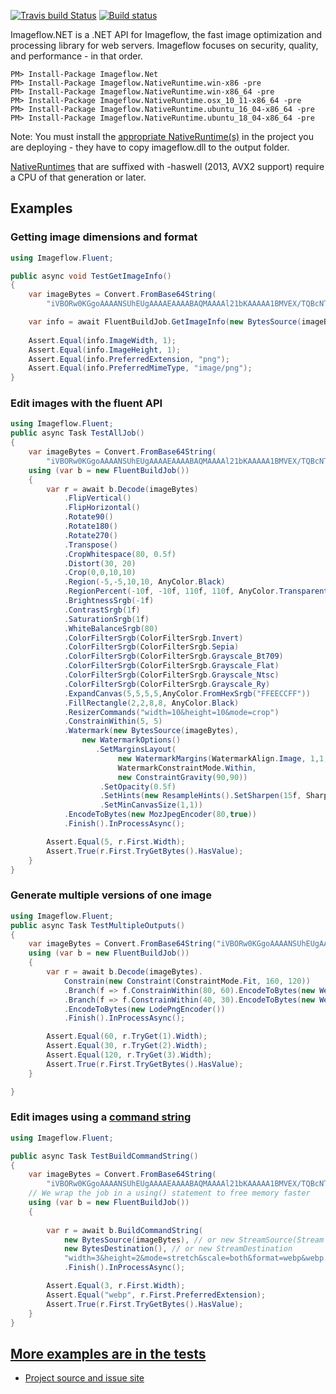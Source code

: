 [![Travis build Status](https://travis-ci.org/imazen/imageflow-dotnet.svg?branch=master)](https://travis-ci.org/imazen/imageflow-dotnet)
[![Build status](https://ci.appveyor.com/api/projects/status/vqfofqe3bwqwdu4a?svg=true)](https://ci.appveyor.com/project/imazen/imageflow-dotnet)


Imageflow.NET is a .NET API for Imageflow, the fast image optimization and processing library for web servers. Imageflow focuses on security, quality, and performance - in that order.


```
PM> Install-Package Imageflow.Net
PM> Install-Package Imageflow.NativeRuntime.win-x86 -pre
PM> Install-Package Imageflow.NativeRuntime.win-x86_64 -pre
PM> Install-Package Imageflow.NativeRuntime.osx_10_11-x86_64 -pre
PM> Install-Package Imageflow.NativeRuntime.ubuntu_16_04-x86_64 -pre
PM> Install-Package Imageflow.NativeRuntime.ubuntu_18_04-x86_64 -pre
```

Note: You must install the [appropriate NativeRuntime(s)](https://www.nuget.org/packages?q=Imageflow+AND+NativeRuntime) in the project you are deploying - they have to copy imageflow.dll to the output folder. 

[NativeRuntimes](https://www.nuget.org/packages?q=Imageflow+AND+NativeRuntime) that are suffixed with -haswell (2013, AVX2 support) require a CPU of that generation or later. 

## Examples
### Getting image dimensions and format

```c#
using Imageflow.Fluent;

public async void TestGetImageInfo()
{
    var imageBytes = Convert.FromBase64String(
        "iVBORw0KGgoAAAANSUhEUgAAAAEAAAABAQMAAAAl21bKAAAAA1BMVEX/TQBcNTh/AAAAAXRSTlPM0jRW/QAAAApJREFUeJxjYgAAAAYAAzY3fKgAAAAASUVORK5CYII=");

    var info = await FluentBuildJob.GetImageInfo(new BytesSource(imageBytes));
    
    Assert.Equal(info.ImageWidth, 1);
    Assert.Equal(info.ImageHeight, 1);
    Assert.Equal(info.PreferredExtension, "png");
    Assert.Equal(info.PreferredMimeType, "image/png");
}
```

### Edit images with the fluent API

```c#
using Imageflow.Fluent;
public async Task TestAllJob()
{
    var imageBytes = Convert.FromBase64String(
        "iVBORw0KGgoAAAANSUhEUgAAAAEAAAABAQMAAAAl21bKAAAAA1BMVEX/TQBcNTh/AAAAAXRSTlPM0jRW/QAAAApJREFUeJxjYgAAAAYAAzY3fKgAAAAASUVORK5CYII=");
    using (var b = new FluentBuildJob())
    {
        var r = await b.Decode(imageBytes)
            .FlipVertical()
            .FlipHorizontal()
            .Rotate90()
            .Rotate180()
            .Rotate270()
            .Transpose()
            .CropWhitespace(80, 0.5f)
            .Distort(30, 20)
            .Crop(0,0,10,10)
            .Region(-5,-5,10,10, AnyColor.Black)
            .RegionPercent(-10f, -10f, 110f, 110f, AnyColor.Transparent)    
            .BrightnessSrgb(-1f)
            .ContrastSrgb(1f)
            .SaturationSrgb(1f)
            .WhiteBalanceSrgb(80)
            .ColorFilterSrgb(ColorFilterSrgb.Invert)
            .ColorFilterSrgb(ColorFilterSrgb.Sepia)
            .ColorFilterSrgb(ColorFilterSrgb.Grayscale_Bt709)
            .ColorFilterSrgb(ColorFilterSrgb.Grayscale_Flat)
            .ColorFilterSrgb(ColorFilterSrgb.Grayscale_Ntsc)
            .ColorFilterSrgb(ColorFilterSrgb.Grayscale_Ry)
            .ExpandCanvas(5,5,5,5,AnyColor.FromHexSrgb("FFEECCFF"))
            .FillRectangle(2,2,8,8, AnyColor.Black)
            .ResizerCommands("width=10&height=10&mode=crop")
            .ConstrainWithin(5, 5)
            .Watermark(new BytesSource(imageBytes), 
                new WatermarkOptions()
                   .SetMarginsLayout(
                        new WatermarkMargins(WatermarkAlign.Image, 1,1,1,1), 
                        WatermarkConstraintMode.Within, 
                        new ConstraintGravity(90,90))
                    .SetOpacity(0.5f)
                    .SetHints(new ResampleHints().SetSharpen(15f, SharpenWhen.Always))
                    .SetMinCanvasSize(1,1))
            .EncodeToBytes(new MozJpegEncoder(80,true))
            .Finish().InProcessAsync();

        Assert.Equal(5, r.First.Width);
        Assert.True(r.First.TryGetBytes().HasValue);
    }
}
```

### Generate multiple versions of one image
```c#
using Imageflow.Fluent;
public async Task TestMultipleOutputs()
{
    var imageBytes = Convert.FromBase64String("iVBORw0KGgoAAAANSUhEUgAAAAEAAAABAQMAAAAl21bKAAAAA1BMVEX/TQBcNTh/AAAAAXRSTlPM0jRW/QAAAApJREFUeJxjYgAAAAYAAzY3fKgAAAAASUVORK5CYII=");
    using (var b = new FluentBuildJob())
    {
        var r = await b.Decode(imageBytes).
            Constrain(new Constraint(ConstraintMode.Fit, 160, 120))
            .Branch(f => f.ConstrainWithin(80, 60).EncodeToBytes(new WebPLosslessEncoder()))
            .Branch(f => f.ConstrainWithin(40, 30).EncodeToBytes(new WebPLossyEncoder(50)))
            .EncodeToBytes(new LodePngEncoder())
            .Finish().InProcessAsync();

        Assert.Equal(60, r.TryGet(1).Width);
        Assert.Equal(30, r.TryGet(2).Width);
        Assert.Equal(120, r.TryGet(3).Width);
        Assert.True(r.First.TryGetBytes().HasValue);
    }

}
```

### Edit images using a [command string](https://docs.imageflow.io/querystring/introduction.html)

```c#
using Imageflow.Fluent;

public async Task TestBuildCommandString()
{
    var imageBytes = Convert.FromBase64String(
        "iVBORw0KGgoAAAANSUhEUgAAAAEAAAABAQMAAAAl21bKAAAAA1BMVEX/TQBcNTh/AAAAAXRSTlPM0jRW/QAAAApJREFUeJxjYgAAAAYAAzY3fKgAAAAASUVORK5CYII=");
    // We wrap the job in a using() statement to free memory faster
    using (var b = new FluentBuildJob())
    {
        
        var r = await b.BuildCommandString(
            new BytesSource(imageBytes), // or new StreamSource(Stream stream, bool disposeStream)
            new BytesDestination(), // or new StreamDestination
            "width=3&height=2&mode=stretch&scale=both&format=webp&webp.quality=80")
            .Finish().InProcessAsync();

        Assert.Equal(3, r.First.Width);
        Assert.Equal("webp", r.First.PreferredExtension);
        Assert.True(r.First.TryGetBytes().HasValue);
    }
}

```

## [More examples are in the tests](https://github.com/imazen/imageflow-dotnet/blob/master/tests/Imageflow.Test/TestApi.cs)


* [Project source and issue site](https://github.com/imazen/imageflow-dotnet)

